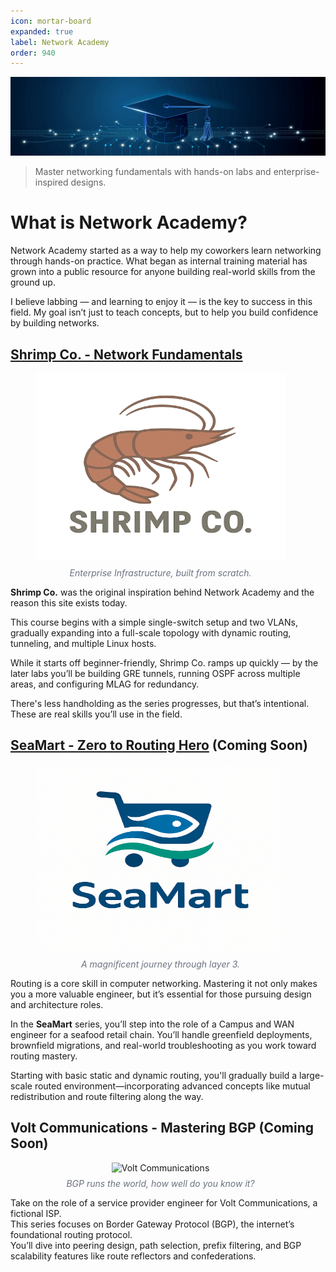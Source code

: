 ```yaml
---
icon: mortar-board
expanded: true
label: Network Academy
order: 940
---
```


![](/static/network-academy/banner.png)

> Master networking fundamentals with hands-on labs and enterprise-inspired designs.

# What is Network Academy?
Network Academy started as a way to help my coworkers learn networking through hands-on practice. What began as internal training material has grown into a public resource for anyone building real-world skills from the ground up.

I believe labbing — and learning to enjoy it — is the key to success in this field. My goal isn’t just to teach concepts, but to help you build confidence by building networks.

## [Shrimp Co. - Network Fundamentals](/labs/network-academy/shrimp-co/)

<figure style="width: 400px; text-align: center;">
    <img src="https://raw.githubusercontent.com/network-chadmin/network-chadmin.com/refs/heads/main/docs/static/network-academy/shrimp-co.png"
         alt="Shrimp Co." width="400" height="300">
    <figcaption style="font-style: italic; color: #6b7280; font-size: 0.875rem; margin-top: 8px;"> Enterprise Infrastructure, built from scratch.
    </figcaption>
</figure>

**Shrimp Co.** was the original inspiration behind Network Academy and the reason this site exists today.

This course begins with a simple single-switch setup and two VLANs, gradually expanding into a full-scale topology with dynamic routing, tunneling, and multiple Linux hosts.

While it starts off beginner-friendly, Shrimp Co. ramps up quickly — by the later labs you’ll be building GRE tunnels, running OSPF across multiple areas, and configuring MLAG for redundancy.

There's less handholding as the series progresses, but that’s intentional. These are real skills you’ll use in the field.

## [SeaMart - Zero to Routing Hero](/labs/network-academy/seamart/) (Coming Soon)

<figure style="width: 400px; text-align: center;">
    <img src="https://raw.githubusercontent.com/network-chadmin/network-chadmin.com/refs/heads/main/docs/static/network-academy/seamart.png"
         alt="SeaMart" width="400" height="300">
    <figcaption style="font-style: italic; color: #6b7280; font-size: 0.875rem; margin-top: 8px;">
        A magnificent journey through layer 3.
    </figcaption>
</figure>

Routing is a core skill in computer networking. Mastering it not only makes you a more valuable engineer, but it’s essential for those pursuing design and architecture roles.

In the **SeaMart** series, you’ll step into the role of a Campus and WAN engineer for a seafood retail chain. You’ll handle greenfield deployments, brownfield migrations, and real-world troubleshooting as you work toward routing mastery.

Starting with basic static and dynamic routing, you'll gradually build a large-scale routed environment—incorporating advanced concepts like mutual redistribution and route filtering along the way.

## Volt Communications - Mastering BGP (Coming Soon)

<figure style="width: 400px; text-align: center;">
    <img src="https://raw.githubusercontent.com/network-chadmin/network-chadmin.github.io/refs/heads/main/static/volt-communications-transparent.png"
         alt="Volt Communications" width="400" height="300">
    <figcaption style="font-style: italic; color: #6b7280; font-size: 0.875rem; margin-top: 8px;">
        BGP runs the world, how well do you know it?
    </figcaption>
</figure>

Take on the role of a service provider engineer for Volt Communications, a fictional ISP.  
This series focuses on Border Gateway Protocol (BGP), the internet’s foundational routing protocol.  
You’ll dive into peering design, path selection, prefix filtering, and BGP scalability features like route reflectors and confederations.